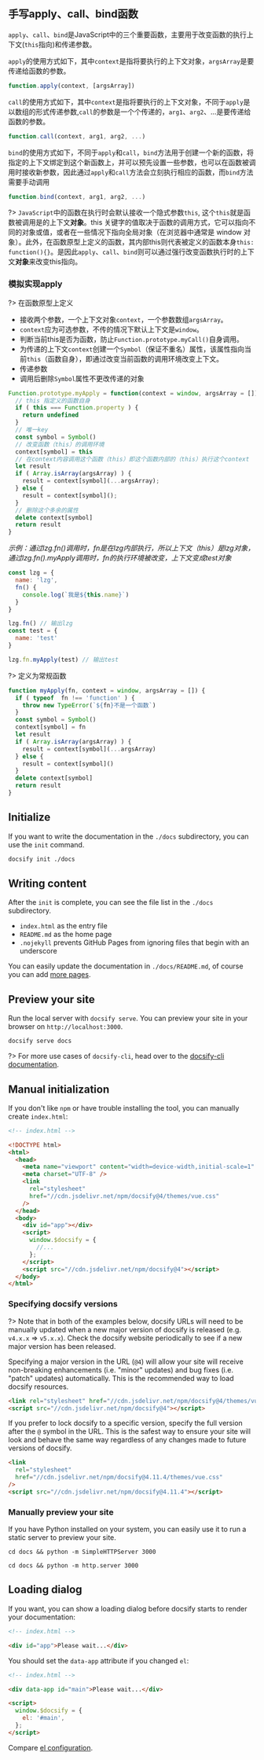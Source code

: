 ## 手写apply、call、bind函数
`apply`、`call`、`bind`是JavaScript中的三个重要函数，主要用于改变函数的执行上下文(`this`指向)和传递参数。

`apply`的使用方式如下，其中`context`是指将要执行的上下文对象，`argsArray`是要传递给函数的参数。
```js
function.apply(context, [argsArray])
```
`call`的使用方式如下，其中`context`是指将要执行的上下文对象，不同于`apply`是以数组的形式传递参数,`call`的参数是一个个传递的，`arg1`、`arg2`、...是要传递给函数的参数。
```js
function.call(context, arg1, arg2, ...)
```
`bind`的使用方式如下，不同于`apply`和`call`，`bind`方法用于创建一个新的函数，将指定的上下文绑定到这个新函数上，并可以预先设置一些参数，也可以在函数被调用时接收新参数，因此通过`apply`和`call`方法会立刻执行相应的函数，而`bind`方法需要手动调用
```js
function.bind(context, arg1, arg2, ...)
```
?> `JavaScript`中的函数在执行时会默认接收一个隐式参数`this`, 这个`this`就是函数被调用是的上下文**对象**。this 关键字的值取决于函数的调用方式，它可以指向不同的对象或值，或者在一些情况下指向全局对象（在浏览器中通常是 window 对象）。此外，在函数原型上定义的函数，其内部this则代表被定义的函数本身`this: function(){}`。是因此`apply`、`call`、`bind`则可以通过强行改变函数执行时的上下文**对象**来改变this指向。

### 模拟实现apply
?> 在函数原型上定义
* 接收两个参数，一个上下文对象`context`，一个参数数组`argsArray`。
* `context`应为可选参数，不传的情况下默认上下文是`window`。
* 判断当前this是否为函数，防止`Function.prototype.myCall()`自身调用。
* 为传递的上下文`context`创建一个`Symbol`（保证不重名）属性，该属性指向当前`this`（函数自身），即通过改变当前函数的调用环境改变上下文。
* 传递参数
* 调用后删除`Symbol`属性不更改传递的对象

```js
Function.prototype.myApply = function(context = window, argsArray = []) {
  // this 指定义的函数自身
  if ( this === Function.property ) {
    return undefined
  }
  // 唯一key
  const symbol = Symbol()
  // 改变函数（this）的调用环境
  context[symbol] = this
  // 在context内容调用这个函数（this）即这个函数内部的（this）执行这个context
  let result
  if ( Array.isArray(argsArray) ) {
    result = context[symbol](...argsArray);
  } else {
    result = context[symbol]();
  }
  // 删除这个多余的属性
  delete context[symbol]
  return result
}

```
*示例：通过lzg.fn()调用时，fn是在lzg内部执行，所以上下文（this）是lzg对象，通过lzg.fn().myApply调用时，fn的执行环境被改变，上下文变成test对象*
```js
const lzg = {
  name: 'lzg',
  fn() {
    console.log(`我是${this.name}`)
  }
}

lzg.fn() // 输出lzg
const test = {
  name: 'test'
}

lzg.fn.myApply(test) // 输出test
```
?> 定义为常规函数
```js
function myApply(fn, context = window, argsArray = []) {
  if ( typeof  fn !== 'function' ) {
    throw new TypeError(`${fn}不是一个函数`)
  }
  const symbol = Symbol()
  context[symbol] = fn
  let result
  if ( Array.isArray(argsArray) ) {
    result = context[symbol](...argsArray)
  } else {
    result = context[symbol]()
  }
  delete context[symbol]
  return result
}
```

## Initialize

If you want to write the documentation in the `./docs` subdirectory, you can use the `init` command.

```bash
docsify init ./docs
```

## Writing content

After the `init` is complete, you can see the file list in the `./docs` subdirectory.

- `index.html` as the entry file
- `README.md` as the home page
- `.nojekyll` prevents GitHub Pages from ignoring files that begin with an underscore

You can easily update the documentation in `./docs/README.md`, of course you can add [more pages](more-pages.md).

## Preview your site

Run the local server with `docsify serve`. You can preview your site in your browser on `http://localhost:3000`.

```bash
docsify serve docs
```

?> For more use cases of `docsify-cli`, head over to the [docsify-cli documentation](https://github.com/docsifyjs/docsify-cli).

## Manual initialization

If you don't like `npm` or have trouble installing the tool, you can manually create `index.html`:

```html
<!-- index.html -->

<!DOCTYPE html>
<html>
  <head>
    <meta name="viewport" content="width=device-width,initial-scale=1" />
    <meta charset="UTF-8" />
    <link
      rel="stylesheet"
      href="//cdn.jsdelivr.net/npm/docsify@4/themes/vue.css"
    />
  </head>
  <body>
    <div id="app"></div>
    <script>
      window.$docsify = {
        //...
      };
    </script>
    <script src="//cdn.jsdelivr.net/npm/docsify@4"></script>
  </body>
</html>
```

### Specifying docsify versions

?> Note that in both of the examples below, docsify URLs will need to be manually updated when a new major version of docsify is released (e.g. `v4.x.x` => `v5.x.x`). Check the docsify website periodically to see if a new major version has been released.

Specifying a major version in the URL (`@4`) will allow your site will receive non-breaking enhancements (i.e. "minor" updates) and bug fixes (i.e. "patch" updates) automatically. This is the recommended way to load docsify resources.

```html
<link rel="stylesheet" href="//cdn.jsdelivr.net/npm/docsify@4/themes/vue.css" />
<script src="//cdn.jsdelivr.net/npm/docsify@4"></script>
```

If you prefer to lock docsify to a specific version, specify the full version after the `@` symbol in the URL. This is the safest way to ensure your site will look and behave the same way regardless of any changes made to future versions of docsify.

```html
<link
  rel="stylesheet"
  href="//cdn.jsdelivr.net/npm/docsify@4.11.4/themes/vue.css"
/>
<script src="//cdn.jsdelivr.net/npm/docsify@4.11.4"></script>
```

### Manually preview your site

If you have Python installed on your system, you can easily use it to run a static server to preview your site.

```python2
cd docs && python -m SimpleHTTPServer 3000
```

```python3
cd docs && python -m http.server 3000
```

## Loading dialog

If you want, you can show a loading dialog before docsify starts to render your documentation:

```html
<!-- index.html -->

<div id="app">Please wait...</div>
```

You should set the `data-app` attribute if you changed `el`:

```html
<!-- index.html -->

<div data-app id="main">Please wait...</div>

<script>
  window.$docsify = {
    el: '#main',
  };
</script>
```

Compare [el configuration](configuration.md#el).
